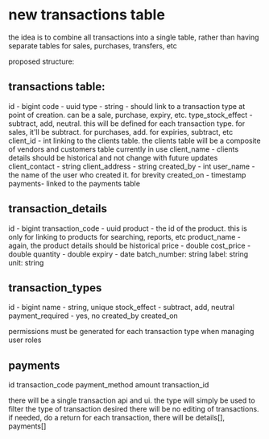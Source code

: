 # new transactions table
the idea is to combine all transactions into a single table, rather than having separate tables 
for sales, purchases, transfers, etc

proposed structure:
## transactions table:
id - bigint
code - uuid
type - string - should link to a transaction type at point of creation. can be a sale, purchase, expiry, etc. 
type_stock_effect - subtract, add, neutral. this will be defined for each transaction type. for sales, it'll be subtract. for purchases, add. for expiries, subtract, etc
client_id - int linking to the clients table. the clients table will be a composite of vendors and customers table currently in use
client_name - clients details should be historical and not change with future updates
client_contact - string
client_address - string
created_by - int
user_name - the name of the user who created it. for brevity
created_on - timestamp
payments- linked to the payments table

## transaction_details
id - bigint
transaction_code - uuid
product - the id of the product. this is only for linking to products for searching, reports, etc
product_name - again, the product details should be historical
price - double
cost_price - double
quantity - double
expiry - date
batch_number: string
label: string
unit: string

## transaction_types
id - bigint
name - string, unique
stock_effect - subtract, add, neutral
payment_required - yes, no
created_by
created_on

permissions must be generated for each transaction type when managing user roles

## payments
id
transaction_code
payment_method
amount
transaction_id

there will be a single transaction api and ui.
the type will simply be used to filter the type of transaction desired
there will be no editing of transactions. if needed, do a return
for each transaction, there will be details[], payments[]
